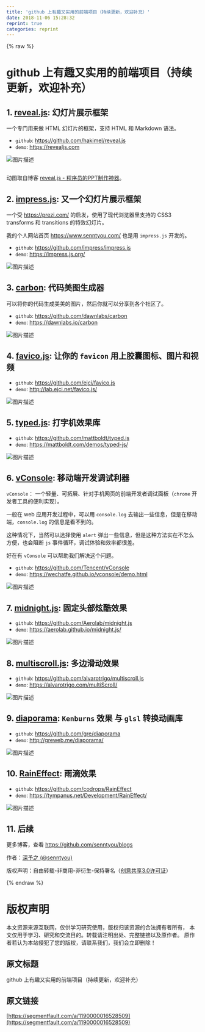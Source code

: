 ```yaml
---
title: 'github 上有趣又实用的前端项目（持续更新，欢迎补充）' 
date: 2018-11-06 15:28:32
reprint: true
categories: reprint
---
```


{% raw %}
<h1 id="articleHeader0">github &#x4E0A;&#x6709;&#x8DA3;&#x53C8;&#x5B9E;&#x7528;&#x7684;&#x524D;&#x7AEF;&#x9879;&#x76EE;&#xFF08;&#x6301;&#x7EED;&#x66F4;&#x65B0;&#xFF0C;&#x6B22;&#x8FCE;&#x8865;&#x5145;&#xFF09;</h1><h2 id="articleHeader1">1. <a href="https://github.com/hakimel/reveal.js" rel="nofollow noreferrer" target="_blank">reveal.js</a>: &#x5E7B;&#x706F;&#x7247;&#x5C55;&#x793A;&#x6846;&#x67B6;</h2><p>&#x4E00;&#x4E2A;&#x4E13;&#x95E8;&#x7528;&#x6765;&#x505A; HTML &#x5E7B;&#x706F;&#x7247;&#x7684;&#x6846;&#x67B6;&#xFF0C;&#x652F;&#x6301; HTML &#x548C; Markdown &#x8BED;&#x6CD5;&#x3002;</p><ul><li><code>github</code>: <a href="https://github.com/hakimel/reveal.js" rel="nofollow noreferrer" target="_blank">https://github.com/hakimel/reveal.js</a></li><li><code>demo</code>: <a href="https://revealjs.com" rel="nofollow noreferrer" target="_blank">https://revealjs.com</a></li></ul><p><span class="img-wrap"><img data-src="/img/bVbhvYx?w=1315&amp;h=639" src="https://static.alili.tech/img/bVbhvYx?w=1315&amp;h=639" alt="&#x56FE;&#x7247;&#x63CF;&#x8FF0;" title="&#x56FE;&#x7247;&#x63CF;&#x8FF0;" style="cursor:pointer;display:inline"></span></p><p><span class="img-wrap"><img data-src="/img/remote/1460000016528512" src="https://static.alili.tech/img/remote/1460000016528512" alt="" title="" style="cursor:pointer"></span></p><p>&#x52A8;&#x56FE;&#x53D6;&#x81EA;&#x535A;&#x5BA2; <a href="https://www.jianshu.com/p/b58c365d98c1" rel="nofollow noreferrer" target="_blank">reveal.js - &#x7A0B;&#x5E8F;&#x5458;&#x7684;PPT&#x5236;&#x4F5C;&#x795E;&#x5668;</a>&#x3002;</p><h2 id="articleHeader2">2. <a href="https://github.com/impress/impress.js" rel="nofollow noreferrer" target="_blank">impress.js</a>: &#x53C8;&#x4E00;&#x4E2A;&#x5E7B;&#x706F;&#x7247;&#x5C55;&#x793A;&#x6846;&#x67B6;</h2><p>&#x4E00;&#x4E2A;&#x53D7; <a href="https://prezi.com/" rel="nofollow noreferrer" target="_blank">https://prezi.com/</a> &#x7684;&#x542F;&#x53D1;&#xFF0C;&#x4F7F;&#x7528;&#x4E86;&#x73B0;&#x4EE3;&#x6D4F;&#x89C8;&#x5668;&#x91CC;&#x652F;&#x6301;&#x7684; CSS3 transforms &#x548C; transitions &#x7684;&#x7279;&#x6548;&#x5E7B;&#x706F;&#x7247;&#x3002;</p><p>&#x6211;&#x7684;&#x4E2A;&#x4EBA;&#x7F51;&#x7AD9;&#x9996;&#x9875; <a href="https://www.senntyou.com/" rel="nofollow noreferrer" target="_blank">https://www.senntyou.com/</a> &#x4E5F;&#x662F;&#x7528; <code>impress.js</code> &#x5F00;&#x53D1;&#x7684;&#x3002;</p><ul><li><code>github</code>: <a href="https://github.com/impress/impress.js" rel="nofollow noreferrer" target="_blank">https://github.com/impress/impress.js</a></li><li><code>demo</code>: <a href="https://impress.js.org/" rel="nofollow noreferrer" target="_blank">https://impress.js.org/</a></li></ul><p><span class="img-wrap"><img data-src="/img/bVbhvYG?w=1320&amp;h=638" src="https://static.alili.tech/img/bVbhvYG?w=1320&amp;h=638" alt="&#x56FE;&#x7247;&#x63CF;&#x8FF0;" title="&#x56FE;&#x7247;&#x63CF;&#x8FF0;" style="cursor:pointer;display:inline"></span></p><h2 id="articleHeader3">3. <a href="https://github.com/dawnlabs/carbon" rel="nofollow noreferrer" target="_blank">carbon</a>: &#x4EE3;&#x7801;&#x7F8E;&#x56FE;&#x751F;&#x6210;&#x5668;</h2><p>&#x53EF;&#x4EE5;&#x5C06;&#x4F60;&#x7684;&#x4EE3;&#x7801;&#x751F;&#x6210;&#x7F8E;&#x7F8E;&#x7684;&#x56FE;&#x7247;&#xFF0C;&#x7136;&#x540E;&#x4F60;&#x5C31;&#x53EF;&#x4EE5;&#x5206;&#x4EAB;&#x5230;&#x5404;&#x4E2A;&#x793E;&#x533A;&#x4E86;&#x3002;</p><ul><li><code>github</code>: <a href="https://github.com/dawnlabs/carbon" rel="nofollow noreferrer" target="_blank">https://github.com/dawnlabs/carbon</a></li><li><code>demo</code>: <a href="https://dawnlabs.io/carbon" rel="nofollow noreferrer" target="_blank">https://dawnlabs.io/carbon</a></li></ul><p><span class="img-wrap"><img data-src="/img/bVbhvYH?w=1297&amp;h=634" src="https://static.alili.tech/img/bVbhvYH?w=1297&amp;h=634" alt="&#x56FE;&#x7247;&#x63CF;&#x8FF0;" title="&#x56FE;&#x7247;&#x63CF;&#x8FF0;" style="cursor:pointer;display:inline"></span></p><h2 id="articleHeader4">4. <a href="https://github.com/ejci/favico.js" rel="nofollow noreferrer" target="_blank">favico.js</a>: &#x8BA9;&#x4F60;&#x7684; <code>favicon</code> &#x7528;&#x4E0A;&#x80F6;&#x56CA;&#x56FE;&#x6807;&#x3001;&#x56FE;&#x7247;&#x548C;&#x89C6;&#x9891;</h2><ul><li><code>github</code>: <a href="https://github.com/ejci/favico.js" rel="nofollow noreferrer" target="_blank">https://github.com/ejci/favico.js</a></li><li><code>demo</code>: <a href="http://lab.ejci.net/favico.js/" rel="nofollow noreferrer" target="_blank">http://lab.ejci.net/favico.js/</a></li></ul><p><span class="img-wrap"><img data-src="/img/bVbhvYM?w=1298&amp;h=617" src="https://static.alili.tech/img/bVbhvYM?w=1298&amp;h=617" alt="&#x56FE;&#x7247;&#x63CF;&#x8FF0;" title="&#x56FE;&#x7247;&#x63CF;&#x8FF0;" style="cursor:pointer"></span></p><h2 id="articleHeader5">5. <a href="https://github.com/mattboldt/typed.js" rel="nofollow noreferrer" target="_blank">typed.js</a>: &#x6253;&#x5B57;&#x673A;&#x6548;&#x679C;&#x5E93;</h2><ul><li><code>github</code>: <a href="https://github.com/mattboldt/typed.js" rel="nofollow noreferrer" target="_blank">https://github.com/mattboldt/typed.js</a></li><li><code>demo</code>: <a href="https://mattboldt.com/demos/typed-js/" rel="nofollow noreferrer" target="_blank">https://mattboldt.com/demos/typed-js/</a></li></ul><p><span class="img-wrap"><img data-src="/img/bVbhvYO?w=1289&amp;h=532" src="https://static.alili.tech/img/bVbhvYO?w=1289&amp;h=532" alt="&#x56FE;&#x7247;&#x63CF;&#x8FF0;" title="&#x56FE;&#x7247;&#x63CF;&#x8FF0;" style="cursor:pointer;display:inline"></span></p><h2 id="articleHeader6">6. <a href="https://github.com/Tencent/vConsole" rel="nofollow noreferrer" target="_blank">vConsole</a>: &#x79FB;&#x52A8;&#x7AEF;&#x5F00;&#x53D1;&#x8C03;&#x8BD5;&#x5229;&#x5668;</h2><p><code>vConsole</code>&#xFF1A; &#x4E00;&#x4E2A;&#x8F7B;&#x91CF;&#x3001;&#x53EF;&#x62D3;&#x5C55;&#x3001;&#x9488;&#x5BF9;&#x624B;&#x673A;&#x7F51;&#x9875;&#x7684;&#x524D;&#x7AEF;&#x5F00;&#x53D1;&#x8005;&#x8C03;&#x8BD5;&#x9762;&#x677F;&#xFF08;<code>chrome</code> &#x5F00;&#x53D1;&#x8005;&#x5DE5;&#x5177;&#x7684;&#x4FBF;&#x5229;&#x5B9E;&#x73B0;&#xFF09;&#x3002;</p><p>&#x4E00;&#x822C;&#x5728; web &#x5E94;&#x7528;&#x5F00;&#x53D1;&#x8FC7;&#x7A0B;&#x4E2D;&#xFF0C;&#x53EF;&#x4EE5;&#x7528; <code>console.log</code> &#x53BB;&#x8F93;&#x51FA;&#x4E00;&#x4E9B;&#x4FE1;&#x606F;&#xFF0C;&#x4F46;&#x662F;&#x5728;&#x79FB;&#x52A8;&#x7AEF;&#xFF0C;<code>console.log</code> &#x7684;&#x4FE1;&#x606F;&#x662F;&#x770B;&#x4E0D;&#x5230;&#x7684;&#x3002;</p><p>&#x8FD9;&#x79CD;&#x60C5;&#x51B5;&#x4E0B;&#xFF0C;&#x5F53;&#x7136;&#x53EF;&#x4EE5;&#x9009;&#x62E9;&#x4F7F;&#x7528; <code>alert</code> &#x5F39;&#x51FA;&#x4E00;&#x4E9B;&#x4FE1;&#x606F;&#xFF0C;&#x4F46;&#x662F;&#x8FD9;&#x79CD;&#x65B9;&#x6CD5;&#x5B9E;&#x5728;&#x4E0D;&#x600E;&#x4E48;&#x65B9;&#x4FBF;&#xFF0C;&#x4E5F;&#x4F1A;&#x963B;&#x65AD; <code>js</code> &#x4E8B;&#x4EF6;&#x5FAA;&#x73AF;&#xFF0C;&#x8C03;&#x8BD5;&#x4F53;&#x9A8C;&#x548C;&#x6548;&#x7387;&#x90FD;&#x5F88;&#x5DEE;&#x3002;</p><p>&#x597D;&#x5728;&#x6709; <code>vConsole</code> &#x53EF;&#x4EE5;&#x5E2E;&#x52A9;&#x6211;&#x4EEC;&#x89E3;&#x51B3;&#x8FD9;&#x4E2A;&#x95EE;&#x9898;&#x3002;</p><ul><li><code>github</code>: <a href="https://github.com/Tencent/vConsole" rel="nofollow noreferrer" target="_blank">https://github.com/Tencent/vConsole</a></li><li><code>demo</code>: <a href="https://wechatfe.github.io/vconsole/demo.html" rel="nofollow noreferrer" target="_blank">https://wechatfe.github.io/vconsole/demo.html</a></li></ul><p><span class="img-wrap"><img data-src="/img/bVP7P3?w=320&amp;h=568" src="https://static.alili.tech/img/bVP7P3?w=320&amp;h=568" alt="&#x56FE;&#x7247;&#x63CF;&#x8FF0;" title="&#x56FE;&#x7247;&#x63CF;&#x8FF0;" style="cursor:pointer"></span></p><h2 id="articleHeader7">7. <a href="https://github.com/Aerolab/midnight.js" rel="nofollow noreferrer" target="_blank">midnight.js</a>: &#x56FA;&#x5B9A;&#x5934;&#x90E8;&#x70AB;&#x9177;&#x6548;&#x679C;</h2><ul><li><code>github</code>: <a href="https://github.com/Aerolab/midnight.js" rel="nofollow noreferrer" target="_blank">https://github.com/Aerolab/midnight.js</a></li><li><code>demo</code>: <a href="https://aerolab.github.io/midnight.js/" rel="nofollow noreferrer" target="_blank">https://aerolab.github.io/midnight.js/</a></li></ul><p><span class="img-wrap"><img data-src="/img/bVbhvYW?w=1293&amp;h=638" src="https://static.alili.tech/img/bVbhvYW?w=1293&amp;h=638" alt="&#x56FE;&#x7247;&#x63CF;&#x8FF0;" title="&#x56FE;&#x7247;&#x63CF;&#x8FF0;" style="cursor:pointer;display:inline"></span></p><h2 id="articleHeader8">8. <a href="https://github.com/alvarotrigo/multiscroll.js" rel="nofollow noreferrer" target="_blank">multiscroll.js</a>: &#x591A;&#x8FB9;&#x6ED1;&#x52A8;&#x6548;&#x679C;</h2><ul><li><code>github</code>: <a href="https://github.com/alvarotrigo/multiscroll.js" rel="nofollow noreferrer" target="_blank">https://github.com/alvarotrigo/multiscroll.js</a></li><li><code>demo</code>: <a href="https://alvarotrigo.com/multiScroll/" rel="nofollow noreferrer" target="_blank">https://alvarotrigo.com/multiScroll/</a></li></ul><p><span class="img-wrap"><img data-src="/img/bVbhvYX?w=728&amp;h=371" src="https://static.alili.tech/img/bVbhvYX?w=728&amp;h=371" alt="&#x56FE;&#x7247;&#x63CF;&#x8FF0;" title="&#x56FE;&#x7247;&#x63CF;&#x8FF0;" style="cursor:pointer;display:inline"></span></p><h2 id="articleHeader9">9. <a href="https://github.com/gre/diaporama" rel="nofollow noreferrer" target="_blank">diaporama</a>: <code>Kenburns</code> &#x6548;&#x679C; &#x4E0E; <code>glsl</code> &#x8F6C;&#x6362;&#x52A8;&#x753B;&#x5E93;</h2><ul><li><code>github</code>: <a href="https://github.com/gre/diaporama" rel="nofollow noreferrer" target="_blank">https://github.com/gre/diaporama</a></li><li><code>demo</code>: <a href="http://greweb.me/diaporama/" rel="nofollow noreferrer" target="_blank">http://greweb.me/diaporama/</a></li></ul><p><span class="img-wrap"><img data-src="/img/bVbhvYY?w=560&amp;h=314" src="https://static.alili.tech/img/bVbhvYY?w=560&amp;h=314" alt="&#x56FE;&#x7247;&#x63CF;&#x8FF0;" title="&#x56FE;&#x7247;&#x63CF;&#x8FF0;" style="cursor:pointer;display:inline"></span></p><h2 id="articleHeader10">10. <a href="https://github.com/codrops/RainEffect" rel="nofollow noreferrer" target="_blank">RainEffect</a>: &#x96E8;&#x6EF4;&#x6548;&#x679C;</h2><ul><li><code>github</code>: <a href="https://github.com/codrops/RainEffect" rel="nofollow noreferrer" target="_blank">https://github.com/codrops/RainEffect</a></li><li><code>demo</code>: <a href="https://tympanus.net/Development/RainEffect/" rel="nofollow noreferrer" target="_blank">https://tympanus.net/Development/RainEffect/</a></li></ul><p><span class="img-wrap"><img data-src="/img/bVbhvYZ?w=1315&amp;h=635" src="https://static.alili.tech/img/bVbhvYZ?w=1315&amp;h=635" alt="&#x56FE;&#x7247;&#x63CF;&#x8FF0;" title="&#x56FE;&#x7247;&#x63CF;&#x8FF0;" style="cursor:pointer;display:inline"></span></p><h2 id="articleHeader11">11. &#x540E;&#x7EED;</h2><p>&#x66F4;&#x591A;&#x535A;&#x5BA2;&#xFF0C;&#x67E5;&#x770B; <a href="https://github.com/senntyou/blogs" rel="nofollow noreferrer" target="_blank">https://github.com/senntyou/blogs</a></p><p>&#x4F5C;&#x8005;&#xFF1A;<a href="https://github.com/senntyou" rel="nofollow noreferrer" target="_blank">&#x6DF1;&#x4E88;&#x4E4B; (@senntyou)</a></p><p>&#x7248;&#x6743;&#x58F0;&#x660E;&#xFF1A;&#x81EA;&#x7531;&#x8F6C;&#x8F7D;-&#x975E;&#x5546;&#x7528;-&#x975E;&#x884D;&#x751F;-&#x4FDD;&#x6301;&#x7F72;&#x540D;&#xFF08;<a href="https://creativecommons.org/licenses/by-nc-nd/3.0/deed.zh" rel="nofollow noreferrer" target="_blank">&#x521B;&#x610F;&#x5171;&#x4EAB;3.0&#x8BB8;&#x53EF;&#x8BC1;</a>&#xFF09;</p>
{% endraw %}

# 版权声明
本文资源来源互联网，仅供学习研究使用，版权归该资源的合法拥有者所有，
本文仅用于学习、研究和交流目的。转载请注明出处、完整链接以及原作者。
原作者若认为本站侵犯了您的版权，请联系我们，我们会立即删除！

## 原文标题
github 上有趣又实用的前端项目（持续更新，欢迎补充）

## 原文链接
[https://segmentfault.com/a/1190000016528509](https://segmentfault.com/a/1190000016528509)

